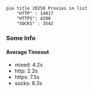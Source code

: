 
```mermaid
pie title 20250 Proxies in list
    "HTTP" : 14817
    "HTTPS": 4200
    "SOCKS" : 3542
```

### Some Info
#### Average Timeout

- mixed: 4.2s
- http: 2.2s
- https: 7.5s
- socks: 6.3s